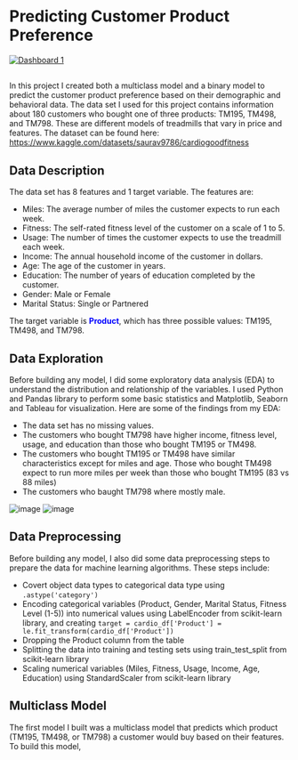 # Predicting Customer Product Preference

<div class='tableauPlaceholder' id='viz1679330723000' style='position: relative'><noscript><a href='#'><img alt='Dashboard 1 ' src='https:&#47;&#47;public.tableau.com&#47;static&#47;images&#47;Fi&#47;Fitness_Customer_Dashboard&#47;Dashboard1&#47;1_rss.png' style='border: none' /></a></noscript><object class='tableauViz'  style='display:none;'><param name='host_url' value='https%3A%2F%2Fpublic.tableau.com%2F' /> <param name='embed_code_version' value='3' /> <param name='site_root' value='' /><param name='name' value='Fitness_Customer_Dashboard&#47;Dashboard1' /><param name='tabs' value='no' /><param name='toolbar' value='yes' /><param name='static_image' value='https:&#47;&#47;public.tableau.com&#47;static&#47;images&#47;Fi&#47;Fitness_Customer_Dashboard&#47;Dashboard1&#47;1.png' /> <param name='animate_transition' value='yes' /><param name='display_static_image' value='yes' /><param name='display_spinner' value='yes' /><param name='display_overlay' value='yes' /><param name='display_count' value='yes' /><param name='language' value='en-US' /></object></div> 

##

In this project I created both a multiclass model and a binary model to predict the customer product preference based on their demographic and behavioral data. The data set I used for this project contains information about 180 customers who bought one of three products: TM195, TM498, and TM798. These are different models of treadmills that vary in price and features. 
The dataset can be found here: https://www.kaggle.com/datasets/saurav9786/cardiogoodfitness

## Data Description

The data set has 8 features and 1 target variable. The features are:

- Miles: The average number of miles the customer expects to run each week.
- Fitness: The self-rated fitness level of the customer on a scale of 1 to 5.
- Usage: The number of times the customer expects to use the treadmill each week.
- Income: The annual household income of the customer in dollars.
- Age: The age of the customer in years.
- Education: The number of years of education completed by the customer.
- Gender: Male or Female
- Marital Status: Single or Partnered

The target variable is <span style="color:blue">**Product**</span>, which has three possible values: TM195, TM498, and TM798.

## Data Exploration

Before building any model, I did some exploratory data analysis (EDA) to understand the distribution and relationship of the variables. I used Python and Pandas library to perform some basic statistics and Matplotlib, Seaborn and Tableau for visualization. Here are some of the findings from my EDA:

- The data set has no missing values.
- The customers who bought TM798 have higher income, fitness level, usage, and education than those who bought TM195 or TM498.
- The customers who bought TM195 or TM498 have similar characteristics except for miles and age. Those who bought TM498 expect to run more miles per week than those who bought TM195 (83 vs 88 miles)
- The customers who baught TM798 where mostly male. 

![image](https://user-images.githubusercontent.com/97634880/226214718-0b8d2823-08ca-451a-94f1-f23759b1444f.png)
![image](https://user-images.githubusercontent.com/97634880/226214988-d95f309e-4ed0-46ee-9c14-534796490ffa.png)


## Data Preprocessing

Before building any model, I also did some data preprocessing steps to prepare the data for machine learning algorithms. These steps include:

- Covert object data types to categorical data type using `.astype('category')`
- Encoding categorical variables (Product, Gender, Marital Status, Fitness Level (1-5)) into numerical values using LabelEncoder from scikit-learn library, and creating `target = cardio_df['Product'] = le.fit_transform(cardio_df['Product'])`
- Dropping the Product column from the table 
- Splitting the data into training and testing sets using train_test_split from scikit-learn library
- Scaling numerical variables (Miles, Fitness, Usage, Income, Age, Education) using StandardScaler from scikit-learn library

## Multiclass Model

The first model I built was a multiclass model that predicts which product (TM195, TM498, or TM798) a customer would buy based on their features. To build this model, 

     

